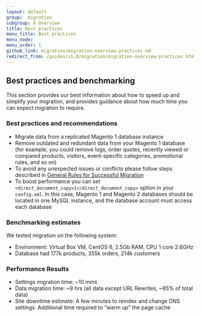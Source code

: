 ```yaml
---
layout: default
group:  migration
subgroup: A_Overview
title: Best practices
menu_title: Best practices
menu_node: 
menu_order: 1
github_link: migration/migration-overview-practices.md
redirect_from: /guides/v1.0/migration/migration-overview-practices.html
---
```


<h2 id="migrate-overview-benchmarking">Best practices and benchmarking</h2>
This section provides our best information about how to speed up and simplify your migration, and provides guidance about how much time you can expect migration to require.

<h3>Best practices and recommendations</h3>

* Migrate data from a replicated Magento 1 database instance
* Remove outdated and redundant data from your Magento 1 database (for example, you could remove logs, order quotes, recently viewed or compared products, visitors, event-specific categories, promotional rules, and so on)
* To avoid any unexpected issues or conflicts please follow steps described in <a href="{{page.baseurl}}migration/migration-migrate.html">General Rules for Successful Migration</a>
* To boost performance you can set `<direct_document_copy>1</direct_document_copy>` option in your `config.xml`. In this case, Magento 1 and Magento 2 databases should be located in one MySQL instance, and the database account must access each database


<h3>Benchmarking estimates</h3>

We tested migration on the following system:

* Environment: Virtual Box VM, CentOS 6, 2.5Gb RAM, CPU 1 core 2.6GHz
* Database had 177k products, 355k orders, 214k customers

<h3>Performance Results</h3>

* Settings migration time: ~10 mins
* Data migration time: ~9 hrs (all data except URL Rewrites, ~85% of total data)
* Site downtime estimate: A few minutes to reindex and change DNS settings. Additional time required to “warm up” the page cache
